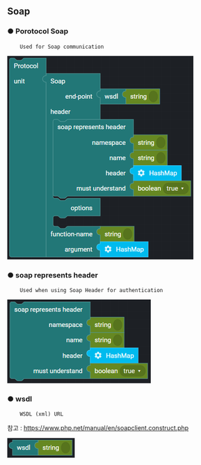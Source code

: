 ## Soap

### ● Porotocol Soap

        Used for Soap communication

![](../../../../img/assets/image%20%28133%29.png)

### ● soap represents header

        Used when using Soap Header for authentication

![](../../../../img/assets/image%20%2878%29.png)

### ● wsdl

        WSDL (xml) URL

참고 : https://www.php.net/manual/en/soapclient.construct.php

![](../../../../img/assets/image%20%28127%29.png)
